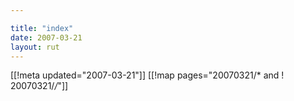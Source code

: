 ```yaml
---

title: "index"
date: 2007-03-21
layout: rut
---
```


[[!meta updated="2007-03-21"]]
[[!map pages="20070321/* and ! 20070321/*/*"]]
